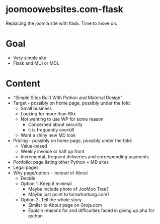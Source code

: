 # joomoowebsites.com-flask

Replacing the joomla site with flask.  Time to move on.

# Goal

- Very simple site
- Flask and MUI or MDL

# Content

- "Simple Sites Built With Python and Material Design"
- Target - possibly on home page, possibly under the fold:
  - Small business
  - Looking for more than Wix
  - Not wanting to use WP for some reason
    - Concerned about security
    - It is frequently overkill
  - Want a shiny new MD look
- Pricing - possibly on home page, possibly under the fold:
  - Value-based
  - Weekly invoice or half up front
  - Incremental, frequent deliveries and corresponding payments
- Portfolio: page listing other Python + MD sites
- Legal pages
- Why page/option - instead of About
  - Decide:
  - Option 1: Keep it minimal
    - Maybe include photo of JooMoo Tree?
    - Maybe just point to tomwhartung.com?
  - Option 2: Tell the whole story
    - Similar to About page on Groja.com
    - Explain reasons for and difficulties faced in giving up php for python


